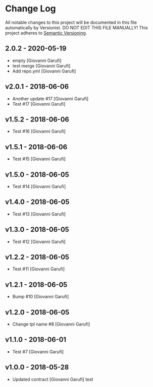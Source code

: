 # Change Log

All notable changes to this project will be documented in this file
automatically by Versionist. DO NOT EDIT THIS FILE MANUALLY!
This project adheres to [Semantic Versioning](http://semver.org/).

## 2.0.2 - 2020-05-19

* empty [Giovanni Garufi]
* test merge [Giovanni Garufi]
* Add repo.yml [Giovanni Garufi]

## v2.0.1 - 2018-06-06

* Another update #17 [Giovanni Garufi]
* Test #17 [Giovanni Garufi]

## v1.5.2 - 2018-06-06

* Test #16 [Giovanni Garufi]

## v1.5.1 - 2018-06-06

* Test #15 [Giovanni Garufi]

## v1.5.0 - 2018-06-05

* Test #14 [Giovanni Garufi]

## v1.4.0 - 2018-06-05

* Test #13 [Giovanni Garufi]

## v1.3.0 - 2018-06-05

* Test #12 [Giovanni Garufi]

## v1.2.2 - 2018-06-05

* Test #11 [Giovanni Garufi]

## v1.2.1 - 2018-06-05

* Bump #10 [Giovanni Garufi]

## v1.2.0 - 2018-06-05

* Change tpl name #8 [Giovanni Garufi]

## v1.1.0 - 2018-06-01

* Test #7 [Giovanni Garufi]

## v1.0.0 - 2018-05-28

* Updated contract [Giovanni Garufi]
test
